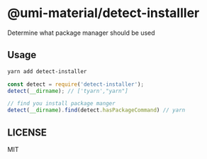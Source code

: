 # @umi-material/detect-installler

Determine what package manager should be used

## Usage

```sh
yarn add detect-installer
```

```js
const detect = require('detect-installer');
detect(__dirname); // ['tyarn',"yarn"]

// find you install package manger
detect(__dirname).find(detect.hasPackageCommand) // yarn
```

## LICENSE

MIT
